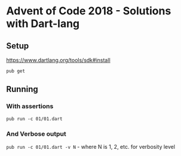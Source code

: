 # Advent of Code 2018 - Solutions with Dart-lang 

## Setup
https://www.dartlang.org/tools/sdk#install

`pub get`

## Running

### With assertions
`pub run -c 01/01.dart`

### And Verbose output
`pub run -c 01/01.dart -v N` - where N is 1, 2, etc. for verbosity level